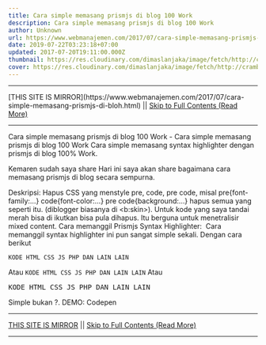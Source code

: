 ```yaml
---
title: Cara simple memasang prismjs di blog 100 Work
description: Cara simple memasang prismjs di blog 100 Work
author: Unknown
url: https://www.webmanajemen.com/2017/07/cara-simple-memasang-prismjs-di-bloh.html
date: 2019-07-22T03:23:18+07:00
updated: 2017-07-20T19:11:00.000Z
thumbnail: https://res.cloudinary.com/dimaslanjaka/image/fetch/http://crambler.com/wp-content/uploads/2014/07/PrismJS_Blog_NEW.jpg
cover: https://res.cloudinary.com/dimaslanjaka/image/fetch/http://crambler.com/wp-content/uploads/2014/07/PrismJS_Blog_NEW.jpg
---
```


<hr/> [THIS SITE IS MIRROR](https://www.webmanajemen.com/2017/07/cara-simple-memasang-prismjs-di-bloh.html) || <a href="https://www.webmanajemen.com/2017/07/cara-simple-memasang-prismjs-di-bloh.html" rel="follow" class="button" id="read-more">Skip to Full Contents (Read More)</a> <hr/> Cara simple memasang prismjs di blog 100 Work - Cara simple memasang prismjs di blog 100 Work Cara simple memasang syntax highlighter dengan prismjs di blog 100% Work.

Kemaren sudah saya share
Hari ini saya akan share bagaimana cara memasang prismjs di blog secara sempurna.

<script>
//<![CDATA[
function loadCSS(e, t, n) { "use strict"; var i = window.document.createElement("link"); var o = t || window.document.getElementsByTagName("script")[0]; i.rel = "stylesheet"; i.href = e; i.media = "only x"; o.parentNode.insertBefore(i, o); setTimeout(function () { i.media = n || "all" }) }
loadCSS("https://cdnjs.cloudflare.com/ajax/libs/prism/1.6.0/themes/prism-solarizedlight.css");
$("pre:not(:has(code))").each(function(){$(this).wrapInner("<code></code>")});$("code").addClass("language-markup");
function downloadJSAtOnload() {
 (function(scripts) {
   var i = 0,
    l = scripts.length;
  for (; i<l; ++i ){
   var element = document.createElement("script");
   element.src = scripts[i];
   document.body.appendChild(element);
  }
 })(['https://cdnjs.cloudflare.com/ajax/libs/prefixfree/1.0.7/prefixfree.min.js','https://cdnjs.cloudflare.com/ajax/libs/prism/1.6.0/prism.min.js']);
}if (window.addEventListener)
        window.addEventListener("load", downloadJSAtOnload, false);
else if (window.attachEvent)
 window.attachEvent("onload", downloadJSAtOnload);
else window.onload = downloadJSAtOnload;
//]]>
</script>
Deskripsi:
Hapus CSS yang menstyle pre, code, pre code, misal pre{font-family:…} code{font-color:…} pre code{background:…} hapus semua yang seperti itu. (diblogger biasanya di <b:skin>).
Untuk kode yang saya tandai merah bisa di ikutkan bisa pula dihapus. Itu berguna untuk menetralisir mixed content.
Cara memanggil Prismjs Syntax Highlighter:
 Cara memanggil syntax highlighter ini pun sangat simple sekali. Dengan cara berikut
<pre><code>KODE HTML CSS JS PHP DAN LAIN LAIN</code></pre>
Atau
<code>KODE HTML CSS JS PHP DAN LAIN LAIN</code>
Atau
<pre>KODE HTML CSS JS PHP DAN LAIN LAIN</pre>
Simple bukan ?.
DEMO: Codepen <hr/> [THIS SITE IS MIRROR](https://www.webmanajemen.com/2017/07/cara-simple-memasang-prismjs-di-bloh.html) || <a href="https://www.webmanajemen.com/2017/07/cara-simple-memasang-prismjs-di-bloh.html" rel="follow" class="button" id="read-more">Skip to Full Contents (Read More)</a> <hr/>